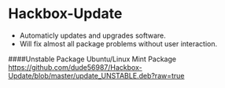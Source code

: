 Hackbox-Update
==============

* Automaticly updates and upgrades software.
* Will fix almost all package problems without user interaction.

####Unstable Package
Ubuntu/Linux Mint Package<br>
https://github.com/dude56987/Hackbox-Update/blob/master/update_UNSTABLE.deb?raw=true
